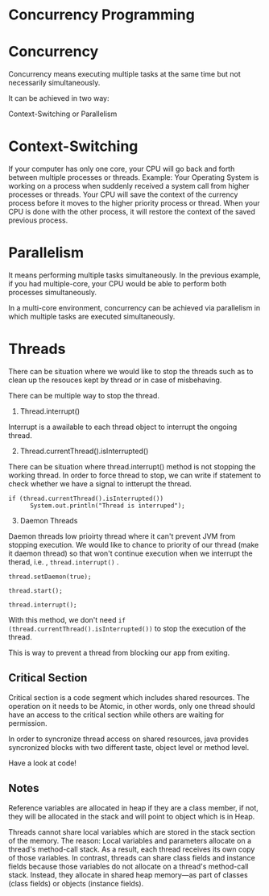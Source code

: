 # Concurrency Programming


# Concurrency
Concurrency means executing multiple tasks at the same time but not necessarily simultaneously. 

It can be achieved in two way:

Context-Switching or Parallelism

# Context-Switching

If your computer has only one core, your CPU will go back and forth between multiple processes or threads. Example: Your Operating System is working on a process when suddenly received a system call from higher processes or threads. Your CPU will save the context of the currency process before it moves to the higher priority process or thread. When your CPU is done with the other process, it will restore the context of the saved previous process.



# Parallelism 

It means performing multiple tasks simultaneously. In the previous example, if you had multiple-core, your CPU would be able to perform both processes simultaneously.

In a multi-core environment, concurrency can be achieved via parallelism in which multiple tasks are executed simultaneously. 




# Threads

There can be situation where we would like to stop the threads such as to clean up the resouces kept by thread or in case of misbehaving.

There can be multiple way to stop the thread.

1) Thread.interrupt()

Interrupt is a awailable to each thread object to interrupt the ongoing thread. 

2) Thread.currentThread().isInterrupted() 

There can be situation where thread.interrupt() method is not stopping the working thread. In order to force thread to stop, we can write if statement to check whether we have a signal to intterupt the thread.

```
if (thread.currentThread().isInterrupted())
      System.out.println("Thread is interruped");
```  


3) Daemon Threads

Daemon threads low prioirty thread where it can't prevent JVM from stopping execution. We would like to chance to priority of our thread (make it daemon thread) so that won't continue execution when we interrupt the therad, i.e. , ```thread.interrupt()``` .

```
thread.setDaemon(true);
        
thread.start();

thread.interrupt();
```

With this method, we don't need ```if (thread.currentThread().isInterrupted())``` to stop the execution of the thread.

This is way to prevent a thread from blocking our app from exiting. 

## Critical Section

Critical section is a code segment which includes shared resources. The operation on it needs to be Atomic, in other words, only one thread should have an access to the critical section while others are waiting for permission.

In order to syncronize thread access on shared resources, java provides syncronized blocks with two different taste, object level or method level.

Have a look at code!

## Notes

Reference variables are allocated in heap if they are a class member, if not, they will be allocated in the stack and will point to object which is in Heap.

Threads cannot share local variables which are stored in the stack section of the memory. The reason: Local variables and parameters allocate on a thread's method-call stack. As a result, each thread receives its own copy of those variables. In contrast, threads can share class fields and instance fields because those variables do not allocate on a thread's method-call stack. Instead, they allocate in shared heap memory—as part of classes (class fields) or objects (instance fields).
